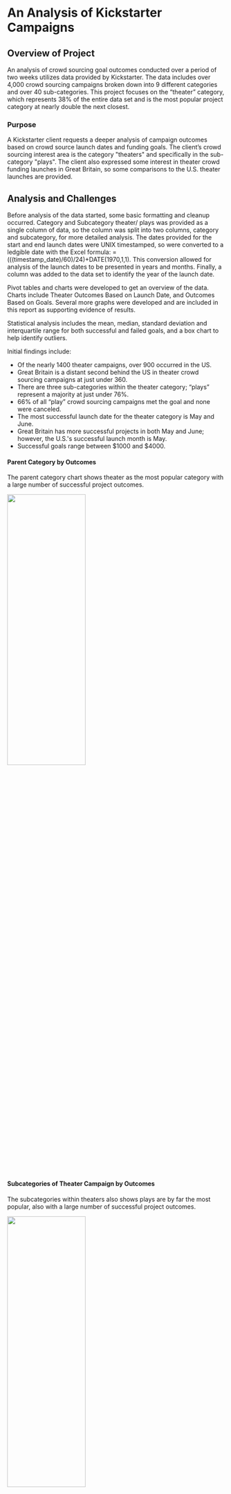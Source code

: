 # An Analysis of Kickstarter Campaigns
## Overview of Project

An analysis of crowd sourcing goal outcomes conducted over a period of two weeks utilizes data provided by Kickstarter. The data includes over 4,000 crowd sourcing campaigns broken down into 9 different categories and over 40 sub-categories. This project focuses on the “theater” category, which represents 38% of the entire data set and is the most popular project category at nearly double the next closest.

### Purpose
A Kickstarter client requests a deeper analysis of campaign outcomes based on crowd source launch dates and funding goals. The client’s crowd sourcing interest area is the category "theaters" and specifically in the sub-category "plays". The client also expressed some interest in theater crowd funding launches in Great Britain, so some comparisons to the U.S. theater launches are provided.

## Analysis and Challenges

Before analysis of the data started, some basic formatting and cleanup occurred. Category and Subcategory theater/ plays was provided as a single column of data, so the column was split into two columns, category and subcategory, for more detailed analysis. The dates provided for the start and end launch dates were UNIX timestamped, so were converted to a ledgible date with the Excel formula: =(((timestamp_date)/60)/24)+DATE(1970,1,1). This conversion allowed for analysis of the launch dates to be presented in years and months. Finally, a column was added to the data set to identify the year of the launch date.

Pivot tables and charts were developed to get an overview of the data. Charts include Theater Outcomes Based on Launch Date, and Outcomes Based on Goals. Several more graphs were developed and are included in this report as supporting evidence of results.

Statistical analysis includes the mean, median, standard deviation and interquartile range for both successful and failed goals, and a box chart to help identify outliers.

Initial findings include:
* Of the nearly 1400 theater campaigns, over 900 occurred in the US.
* Great Britain is a distant second behind the US in theater crowd sourcing campaigns at just under 360.
* There are three sub-categories within the theater category; “plays” represent a majority at just under 76%.
* 66% of all “play” crowd sourcing campaigns met the goal and none were canceled.
* The most successful launch date for the theater category is May and June.
* Great Britain has more successful projects in both May and June; however, the U.S.'s successful launch month is May.
* Successful goals range between $1000 and $4000.

#### Parent Category by Outcomes
The parent category chart shows theater as the most popular category with a large number of successful project outcomes.

<img src = "https://github.com/TeresaWehmeier/kickstarter_analysis/blob/main/Images/parent_category_by_outcomes.png" width="60%" height="40%">

#### Subcategories of Theater Campaign by Outcomes

The subcategories within theaters also shows plays are by far the most popular, also with a large number of successful project outcomes.

<img src = "https://github.com/TeresaWehmeier/kickstarter_analysis/blob/main/Images/theater_subcategories_by_outcomes.png" width="60%" height="40%">

#### Descriptive Statistics

Mean, median and Interquartile Ranges (IQR) were developed to determine the median of the data and to aid in identify successful goal ranges. 

<img src ="https://github.com/TeresaWehmeier/kickstarter_analysis/blob/main/Images/descriptive_statistics_theater_plays.png" width="40%" height="40%">

#### Box Charts
Two box charts were built, the first showing all successful goals, including all outliers.

<img src = "https://github.com/TeresaWehmeier/kickstarter_analysis/blob/main/Images/box_chart_successful_play_goals_with_outliers.png" width="60%" height="40%">

Another box chart was created with goals above $6000 removed, which provides a better visual distribution of the data around the median.

<img src = "https://github.com/TeresaWehmeier/kickstarter_analysis/blob/main/Images/box_chart_successful_play_goals_with_outliers_6000_over_removed.png" width="60%" height="40%">

### Analysis of Outcomes Based on Launch Date
Using the charts and tables below, launch date trends were evaluated. The most successful launch dates for the theater category were in May and June; however, May, June, July and August all experienced similar failed outcome numbers. The lowest number of successful launch dates occurred in December. Analysis based on the campaign's country of origin shows the U.S. had the most theater campaigns, with Great Britain next highests at 39% of the U.S. number; however, Great Britain experiences much higher campaign success rates than the U.S.

#### Graphs of theater outcomes based on launch:

Number of theater outcomes based on launch dates

<img src="https://github.com/TeresaWehmeier/kickstarter_analysis/blob/main/Resources/Theater_Outcomes_vs_Launch.png" width="60%" height="40%">

Percentage of theater outcome success based on launch dates

<img src="https://github.com/TeresaWehmeier/kickstarter_analysis/blob/main/Images/Percentage_Theater_Outcomes_vs_Launch_All.png" width="60%" height="40%">

#### Graph of theater outcome numbers and success rates based on launch month - United States data:

Number of theater outcomes based on launch dates in U.S.

<img src="https://github.com/TeresaWehmeier/kickstarter_analysis/blob/main/Images/Theater_Outcomes_vs_Launch_US.png" width="60%" height="40%">

Percentage of theater outcome success based on launch dates in U.S.

<img src="https://github.com/TeresaWehmeier/kickstarter_analysis/blob/main/Images/Percentage_Theater_Outcomes_vs_Launch_US.png" width="60%" height="40%">

#### Graph of theater outcome numbers and success rates based on launch month - Great Britain data:

Number of theater outcomes based on launch dates in Great Britain

<img src="https://github.com/TeresaWehmeier/kickstarter_analysis/blob/main/Images/Theater_Outcomes_vs_Launch_GB.png" width="60%" height="40%">

Percentage of theater outcome success based on launch dates in Great Britain

<img src="https://github.com/TeresaWehmeier/kickstarter_analysis/blob/main/Images/Percentage_Theater_Outcomes_vs_Launch_GB.png" width="60%" height="40%">

### Analysis of Outcomes Based on Goals

To identify the most successful goals, an array was created with the goal ranges: Less Than 1000, 1000 to 4999, 5000 to 9999, 10000 to 14999, 15000 to 19999, 20000 to 24999, 25000 to 29999, 30000 to 34999, 35000 to 39999, 40000 to 44999, 45000 to 49999, and Greater than 50000. Using this table with the percentage of outcomes by range, a graph was built that shows where the most successful goals occurred. In the graph, highly successful outcomes (above 70%) are clustered around Less than 1000 and 1000 to 4999. The problem with these results is the percentage successful line drops, but then rebounds between 25000 and 49999, and again at 50000 and greater.

#### Outcome Based on Goals

<img src ="https://github.com/TeresaWehmeier/kickstarter_analysis/blob/main/Resources/Outcomes_vs_Goals.png" width="60%" height="40%">

This unexpected fluctuation required a deeper look at the data and found a number of outliers above $5000 goal levels. The two box charts below show the successful goals for all plays; the first includes outliers; the second excludes outliers above $6000, which provides a better visual distribution of the data around the median. The outliers distort the successful goal range, and suggests goals above $5000 might be successful; removing the outliers shows that is not the case, and that a goal range of $1000 - $3000 is more realistic.

#### Box Charts
The first box chart includes outliers.

<img src = "https://github.com/TeresaWehmeier/kickstarter_analysis/blob/main/Images/box_chart_successful_play_goals_with_outliers.png" width="60%" height="40%">

The second box chart excludes goals above $6000 

<img src = "https://github.com/TeresaWehmeier/kickstarter_analysis/blob/main/Images/box_chart_successful_play_goals_with_outliers_6000_over_removed.png" width="60%" height="40%">

Statistical Comparison of Goals and Pledges by Outcome; includes outliers

<img src ="https://github.com/TeresaWehmeier/kickstarter_analysis/blob/main/Images/descriptive_statistics_theater_plays.png" width="40%" height="40%">

### Challenges and Difficulties Encountered
A challenge in analyzing the data is the goals for theater projects have a range of $1 through $100,000 or more, and that some of these large goals were met. This variance signifies outliers, which surfaced during the development of this report. Although these outliers are not excluded from the data except to identify where they exist and visualize the data without them, further analysis may need to be done without the outliers, and perhaps a deeper dive into the outliers themselves may reveal why some of these higher goals were achieved.

There is also some concern with the data set itself. Although some of the data in the file is intuitive, there are some elements that are not defined, and may or may not have an impact on the results. For example, there was an associated column for all projects labeled Spotlight. This column may have an impact on the success of a project, but since it is unclear what this boolean column represents, it is not used in the analysis.

## Results
Below are the results derived from the analysis of the Kickstarter data related to the clients specific interests.

### Conclusions Based on Launch Dates
1. The most theater launches occur in May, at just under 170 projects launched.
2. The most successful launch month for theater campaigns occurs in May, of which 67% are successful.
3. Great Britain has higher numbers of successful launches in May and June, while the United States' highest successful launch month is May.
5. The least successful launch month for theater campaigns is in October, which has a comparatively higher number of failed lauches; November and December also experience lower success, but also much lower numbers of theater launches.
6. Although Great Britain has only about 40% of the theater campaign market, their campaign success rates run much higher overall; Great Britain campaign success is 73% for all years and months launched, compared to only 58% in the U.S.
7. Although there are fewer theater projects crowd sourced in Great Britain, the higher success rates (73% overall) would suggests it is a good location for theater crowd sourcing campaigns.

### Conclusions Based on Goal Outcomes
1. Goals for play projects experience success rates above 70% in the ranges of Less than $1000 and $1000 - $4999. 
2. The best chance of a successful goal outcome is in the range of $1000 - $3000.
3. The most successful goal level is between $2500 and $3000.

### Limitations of the Data
The data is provided as is, with no definitions included. There may be other factors that determine goal success in the data set, but without a full understanding of those elements, they cannot be used in the analysis. In addition, the goals were assumed to be U.S. dollars; however, a country currency column in the data may suggest the goal value should be converted. If the goal is not U.S. dollars, it could flaw the results.

### Other Possible Analyses
Although outside the scope of this report, it would be interesting to dig deeper into a comparison between goal levels and launch dates to look for trends between the two. If a definition of all data in the data set were provided, there may be other elements that contribute to the success or failure of a project, and would be interesting to explore. It may also be interesting to explore possible correlations between goal levels success and the number of backers.
